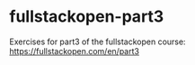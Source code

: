 # fullstackopen-part3
Exercises for part3 of the fullstackopen course: https://fullstackopen.com/en/part3
